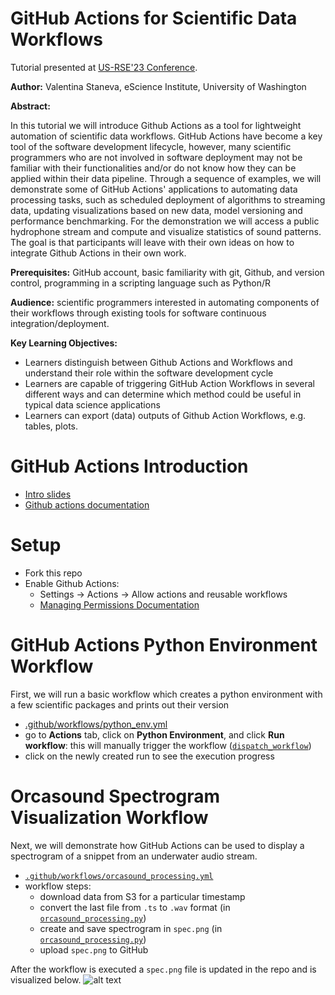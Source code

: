 # GitHub Actions for Scientific Data Workflows
Tutorial presented at [US-RSE'23 Conference](https://us-rse.org/usrse23/).

**Author:** Valentina Staneva, eScience Institute, University of Washington

**Abstract:**

In this tutorial we will introduce Github Actions as a tool for lightweight automation of scientific data workflows. GitHub Actions have become a key tool of the software development lifecycle, however, many scientific programmers who are not involved in software deployment may not be familiar with their functionalities and/or do not know how they can be applied within their data pipeline. Through a sequence of examples, we will demonstrate some of GitHub Actions' applications to automating data processing tasks, such as scheduled deployment of algorithms to streaming data, updating visualizations based on new data, model versioning and performance benchmarking. For the demonstration we will access a public hydrophone stream and compute and visualize statistics of sound patterns. The goal is that participants will leave with their own ideas on how to integrate Github Actions in their own work. 


**Prerequisites:** GitHub account, basic familiarity with git, Github, and version control, programming in a scripting language such as Python/R

**Audience:** scientific programmers interested in automating components of their workflows through existing tools for software continuous integration/deployment.

**Key Learning Objectives:**

* Learners distinguish between Github Actions and Workflows and understand their role within the software development cycle
* Learners are capable of triggering GitHub Action Workflows in several different ways and can determine which method could be useful in typical data science applications
* Learners can export (data) outputs of Github Action Workflows, e.g. tables, plots.


# GitHub Actions Introduction
* [Intro slides](https://github.com/valentina-s/GithubActionsTutorial-USRSE23/blob/main/GithubActionsRSETutorial.pdf)
* [Github actions documentation](https://docs.github.com/en/actions/learn-github-actions/introduction-to-github-actions)

# Setup 
* Fork this repo
* Enable Github Actions:
  * Settings ->   Actions -> Allow actions and reusable workflows
  * [Managing Permissions Documentation](https://docs.github.com/en/repositories/managing-your-repositorys-settings-and-features/enabling-features-for-your-repository/managing-github-actions-settings-for-a-repository#managing-github-actions-permissions-for-your-repository) 

# GitHub Actions Python Environment Workflow
First, we will run a basic workflow which creates a python environment with a few scientific packages and prints out their version
* [.github/workflows/python_env.yml](https://github.com/valentina-s/GithubActionsTutorial-USRSE23/blob/main/.github/workflows/python_env.yml)
* go to **Actions** tab, click on **Python Environment**, and click **Run workflow**: this will manually trigger the workflow ([`dispatch_workflow`](https://docs.github.com/en/actions/managing-workflow-runs/manually-running-a-workflow))
* click on the newly created run to see the execution progress

# Orcasound Spectrogram Visualization Workflow

Next, we will demonstrate how GitHub Actions can be used to display a spectrogram of a snippet from an underwater audio stream.

* [`.github/workflows/orcasound_processing.yml`](https://github.com/valentina-s/GithubActionsTutorial-USRSE23/blob/main/.github/workflows/orcasound_processing.yml)
* workflow steps:
  * download data from S3 for a particular timestamp
  * convert the last file from `.ts` to `.wav` format (in [`orcasound_processing.py`](https://github.com/valentina-s/GithubActionsTutorial-USRSE23/blob/main/orcasound_processing.py))
  * create and save spectrogram in `spec.png` (in [`orcasound_processing.py`](https://github.com/valentina-s/GithubActionsTutorial-USRSE23/blob/main/orcasound_processing.py))
  * upload `spec.png` to GitHub 

After the workflow is executed a `spec.png` file is updated in the repo and is visualized below.
![alt text](https://raw.githubusercontent.com/valentina-s/orca-action-workflow-test/main/bush_point/1618317018/spec.png)
